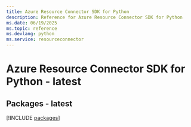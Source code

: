 ```yaml
---
title: Azure Resource Connector SDK for Python
description: Reference for Azure Resource Connector SDK for Python
ms.date: 06/19/2025
ms.topic: reference
ms.devlang: python
ms.service: resourceconnector
---
```

# Azure Resource Connector SDK for Python - latest
## Packages - latest
[!INCLUDE [packages](resource-connector-index.md)]